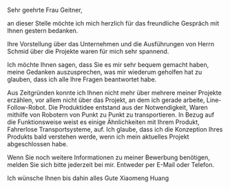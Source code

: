 Sehr geehrte Frau Geitner,

an dieser Stelle möchte ich mich herzlich für das freundliche Gespräch mit Ihnen gestern bedanken.

Ihre Vorstellung über das Unternehmen und die Ausführungen von Herrn Schmid über die Projekte waren für mich sehr spannend.

Ich möchte Ihnen sagen, dass Sie es mir sehr bequem gemacht haben, meine Gedanken auszusprechen, was mir wiederum geholfen hat zu glauben, dass ich alle Ihre Fragen beantwortet habe.

Aus Zeitgründen konnte ich Ihnen nicht mehr über mehrere meiner Projekte erzählen, vor allem nicht über das Projekt, an dem ich gerade arbeite, Line-Follow-Robot. Die Produktidee entstand aus der Notwendigkeit, Waren mithilfe von Robotern von Punkt zu Punkt zu transportieren. In Bezug auf die Funktionsweise weist es einige Ähnlichkeiten mit Ihrem Produkt, Fahrerlose Transportsysteme, auf. Ich glaube, dass ich die Konzeption Ihres Produkts bald verstehen werde, wenn ich mein aktuelles Projekt abgeschlossen habe.

Wenn Sie noch weitere Informationen zu meiner Bewerbung benötigen, melden Sie sich bitte jederzeit bei mir. Entweder per E-Mail oder Telefon.

Ich wünsche Ihnen bis dahin alles Gute
Xiaomeng Huang
